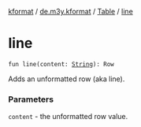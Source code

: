 [kformat](../../index.md) / [de.m3y.kformat](../index.md) / [Table](index.md) / [line](./line.md)

# line

`fun line(content: `[`String`](https://kotlinlang.org/api/latest/jvm/stdlib/kotlin/-string/index.html)`): Row`

Adds an unformatted row (aka line).

### Parameters

`content` - the unformatted row value.